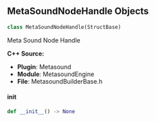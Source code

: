 ## MetaSoundNodeHandle Objects

```python
class MetaSoundNodeHandle(StructBase)
```

Meta Sound Node Handle

**C++ Source:**

- **Plugin**: Metasound
- **Module**: MetasoundEngine
- **File**: MetasoundBuilderBase.h

<a id="unreal.MetaSoundNodeHandle.__init__"></a>

#### __init__

```python
def __init__() -> None
```

<a id="unreal.MetaSoundBuilderOptions"></a>